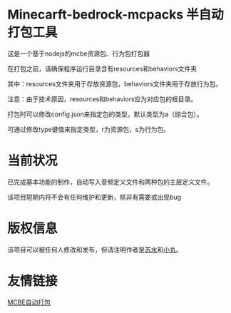 # Minecarft-bedrock-mcpacks 半自动打包工具

这是一个基于nodejs的mcbe资源包、行为包打包器

在打包之前，请确保程序运行目录含有resources和behaviors文件夹

其中：resources文件夹用于存放资源包，behaviors文件夹用于存放行为包。

注意：由于技术原因，resources和behaviors应为对应包的根目录。

打包时可以修改config.json来指定包的类型，默认类型为a（综合包）。

可通过修改type键值来指定类型，r为资源包，s为行为包。

# 当前状况

已完成基本功能的制作，自动写入音频定义文件和两种包的主层定义文件。

该项目短期内将不会有任何维护和更新，除非有需要或出现bug

# 版权信息

该项目可以被任何人修改和发布，但请注明作者是[苏水](https://github.com/menghengbai)和[小丸](https://github.com/MRWS0X2F)。

# 友情链接

[MCBE自动打包](https://github.com/MRWS0X2F/AutoPack)
